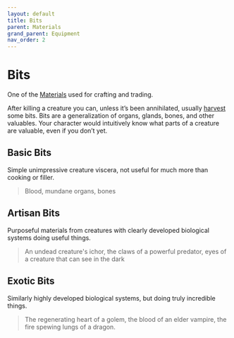 ```yaml
---
layout: default
title: Bits
parent: Materials
grand_parent: Equipment
nav_order: 2
---
```

# Bits
One of the [Materials](Materials) used for crafting and trading.

After killing a creature you can, unless it’s been annihilated, usually [harvest](Core/Equipment.md#Looting) some bits. Bits are a generalization of organs, glands, bones, and other valuables. Your character would intuitively know what parts of a creature are valuable, even if you don’t yet. 

## Basic Bits
Simple unimpressive creature viscera, not useful for much more than cooking or filler.

> Blood, mundane organs, bones

## Artisan Bits
Purposeful materials from creatures with clearly developed biological systems doing useful things.

> An undead creature's ichor, the claws of a powerful predator, eyes of a creature that can see in the dark

## Exotic Bits
Similarly highly developed biological systems, but doing truly incredible things.

> The regenerating heart of a golem, the blood of an elder vampire, the fire spewing lungs of a dragon.